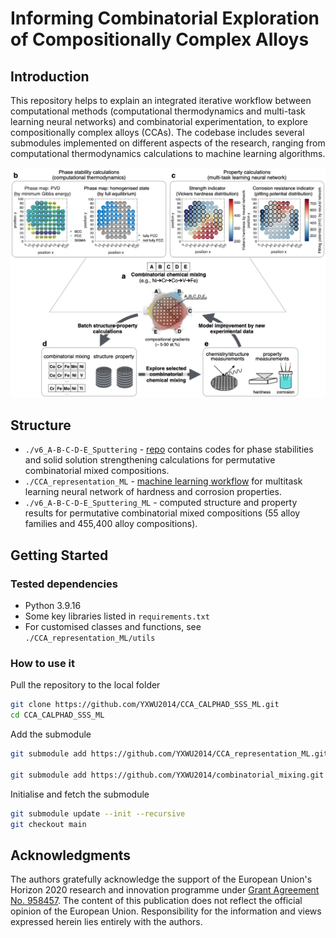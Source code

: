 
# Informing Combinatorial Exploration of Compositionally Complex Alloys

## Introduction

This repository helps to explain an integrated iterative workflow between computational methods (computational thermodynamics and multi-task learning neural networks) and combinatorial experimentation, to explore compositionally complex alloys (CCAs). The codebase includes several submodules implemented on different aspects of the research, ranging from computational thermodynamics calculations to machine learning algorithms.  

<img src="Fig_1_workflow.png" width="1000">

## Structure

- `./v6_A-B-C-D-E_Sputtering` - [repo](https://github.com/YXWU2014/combinatorial_mixing.git) contains codes for phase stabilities and solid solution strengthening calculations for permutative combinatorial mixed compositions.
- `./CCA_representation_ML` - [machine learning workflow](https://github.com/YXWU2014/CCA_representation_ML.git) for multitask learning neural network of hardness and corrosion properties.
- `./v6_A-B-C-D-E_Sputtering_ML` - computed structure and property results for permutative combinatorial mixed compositions (55 alloy families and 455,400 alloy compositions).

## Getting Started

### Tested dependencies

- Python 3.9.16
- Some key libraries listed in `requirements.txt`
- For customised classes and functions, see `./CCA_representation_ML/utils`

### How to use it

Pull the repository to the local folder

```bash
git clone https://github.com/YXWU2014/CCA_CALPHAD_SSS_ML.git
cd CCA_CALPHAD_SSS_ML
```

Add the submodule

```bash
git submodule add https://github.com/YXWU2014/CCA_representation_ML.git CCA_representation_ML

git submodule add https://github.com/YXWU2014/combinatorial_mixing.git v6_A-B-C-D-E_Sputtering
```

Initialise and fetch the submodule

```bash
git submodule update --init --recursive
git checkout main
```

## Acknowledgments

The authors gratefully acknowledge the support of the European Union's Horizon 2020 research and innovation programme under [Grant Agreement No. 958457](https://doi.org/10.3030/958457). The content of this publication does not reflect the official opinion of the European Union. Responsibility for the information and views expressed herein lies entirely with the authors.

<!-- ## License
This project is licensed under the [MIT License](LICENSE.md) - see the LICENSE file for details. -->

<!-- 
```bash
cd CCA_CALPHAD_SSS_ML

```

```bash
cd CCA_representation_ML
git add -A
git commit -m "update readme"
git push origin main

cd ..
git add  -A
git commit -m "update readme"
git push origin main
``` -->

<!-- 

# Informing combinatorial exploration of compositionally complex alloys

This repository provides a platform for performing calculations and evaluations on quinary alloys A-B-C-D-E using computational thermodynamics and machine learning techniques. It focuses on modelling the phase stability and solid solution strengthening, along with hardness and corrosion pitting potential evaluation.

## Objectives

This repository serves to:

- Perform batch calculations for quinary alloys (A-B-C-D-E) using computational thermodynamics.
  - Model phase stability under full equilibrium and minimum Gibbs energy conditions.
  - Model solid solution strengthening for the targeted alloys.
- Evaluate hardness and corrosion pitting potential using a multitask neural network model (based on the `CCA_representation_ML` submodule).
- Facilitate compositional sampling that takes the representation of combinatorial physical vapor deposition (`SputteringCompoMapNormalised.dat`) and permutations of different mixes of neighbouring elements.

## Visuals

The computational results can be illustrated through visuals such as the plots below, demonstrating the FCC alloy formation tendency under varying thermodynamic evaluations and property evaluations by physical-based models. They also show the solid solution strengthening and the properties computed from the neural network models.

![sns_plot_30](./sns_plot_30.png)

![plot_phase stability](<v6_A-B-C-D-E_Sputtering_ML/v6_A-B-C-D-E_Sputtering_ML_Exp/plot_phase stability.png>)

## Citation

For more information, refer to:

- Wu et al., "Harnessing representation in exploring compositional complex alloys [under review]", 2023.

## Repository Structure and Features

The directory structure and functionalities are described as follows:

```bash
|-- CCA_CALPHAD_SSS_ML

    |-- v6_A_B_C_D_E_Gmin_FullEquil_SputterCompo_master.m
    |-- v6_A_B_C_D_E_SSS_SputterCompo_master.m
    |-- SputteringCompoMapNormalised.dat
    |-- v6_A_B_C_D_E_Gmin_FullEquil_SputterCompo_batch.m
    |-- v6_A_B_C_D_E_SSS_SputterCompo_batch.m

    |-- v6_A-B-C-D-E_Sputtering_ML

    |-- CCA_representation_ML

    |-- sns_plot.ipynb

|-- v6_Fe_Cr_Ni_Al_Si_Sputtering (not in this repository)
|-- v6_Fe_Cr_Ni_Al_Ta_Sputtering (not in this repository)
|-- ...

```

#### phase stability and solid solution strengthening calculation

`v6_A_B_C_D_E_Gmin_FullEquil_SputterCompo_master.m` performs calculations of phase stability under full equilibrium and minimum Gibbs energy, aiming at obtaining FCC alloys.
`v6_A_B_C_D_E_SSS_SputterCompo_master.m` models the solid solution strengthening for the FCC phase under the same sampled compositions.

#### Machine Learning Submodule

`CCA_representation_ML`: This machine learning submodule, maintained in a separate repository, is utilized for evaluating hardness and corrosion pitting potential.

#### Plotting

`sns_plot.ipynb` to generate summary plots

## tested working environment

```bash
conda create --name tf_1-env python=3.7
conda activate tf_1-env

pip install --upgrade pip
pip install tensorflow==1.14

pip install scikit-learn pandas matplotlib seaborn shap

```

## Download the repositories `CCA_CALPHAD_SSS_ML` and its submodule `CCA_representation_ML` to your local drive

```bash
|-- your local drive
    |-- CCA_CALPHAD_SSS_ML
        |-- CCA_representation_ML
        |-- ...
``` -->

<!-- **Commit and push local changes to GitHub**

**Pull the latest repository to the local folder (point to `main` branch)**

```bash
cd CCA_CALPHAD_SSS_ML
```

```bash
git pull origin main

cd CCA_representation_ML
git checkout main
git pull origin main
cd ..
```
-->
